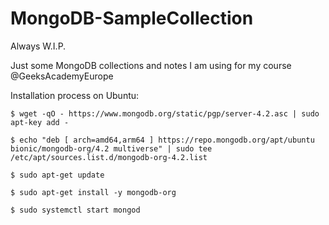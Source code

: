 # MongoDB-SampleCollection

Always W.I.P.

Just some MongoDB collections and notes I am using for my course @GeeksAcademyEurope

Installation process on Ubuntu: 

```
$ wget -qO - https://www.mongodb.org/static/pgp/server-4.2.asc | sudo apt-key add -

$ echo "deb [ arch=amd64,arm64 ] https://repo.mongodb.org/apt/ubuntu bionic/mongodb-org/4.2 multiverse" | sudo tee /etc/apt/sources.list.d/mongodb-org-4.2.list

$ sudo apt-get update

$ sudo apt-get install -y mongodb-org

$ sudo systemctl start mongod
```


